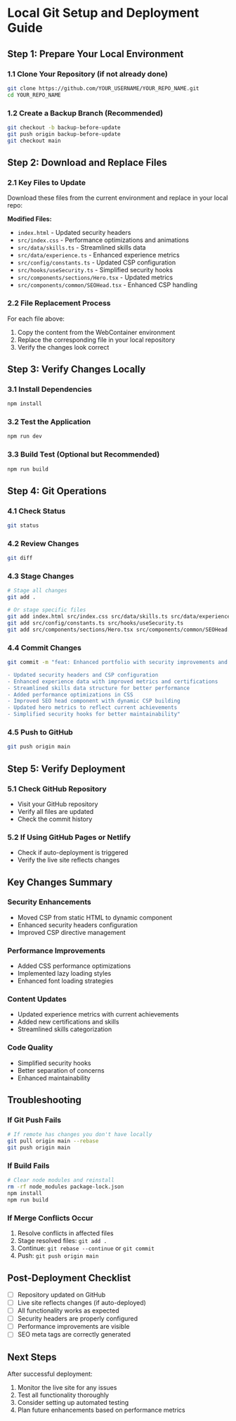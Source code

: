 # Local Git Setup and Deployment Guide

## Step 1: Prepare Your Local Environment

### 1.1 Clone Your Repository (if not already done)
```bash
git clone https://github.com/YOUR_USERNAME/YOUR_REPO_NAME.git
cd YOUR_REPO_NAME
```

### 1.2 Create a Backup Branch (Recommended)
```bash
git checkout -b backup-before-update
git push origin backup-before-update
git checkout main
```

## Step 2: Download and Replace Files

### 2.1 Key Files to Update
Download these files from the current environment and replace in your local repo:

**Modified Files:**
- `index.html` - Updated security headers
- `src/index.css` - Performance optimizations and animations
- `src/data/skills.ts` - Streamlined skills data
- `src/data/experience.ts` - Enhanced experience metrics
- `src/config/constants.ts` - Updated CSP configuration
- `src/hooks/useSecurity.ts` - Simplified security hooks
- `src/components/sections/Hero.tsx` - Updated metrics
- `src/components/common/SEOHead.tsx` - Enhanced CSP handling

### 2.2 File Replacement Process
For each file above:
1. Copy the content from the WebContainer environment
2. Replace the corresponding file in your local repository
3. Verify the changes look correct

## Step 3: Verify Changes Locally

### 3.1 Install Dependencies
```bash
npm install
```

### 3.2 Test the Application
```bash
npm run dev
```

### 3.3 Build Test (Optional but Recommended)
```bash
npm run build
```

## Step 4: Git Operations

### 4.1 Check Status
```bash
git status
```

### 4.2 Review Changes
```bash
git diff
```

### 4.3 Stage Changes
```bash
# Stage all changes
git add .

# Or stage specific files
git add index.html src/index.css src/data/skills.ts src/data/experience.ts
git add src/config/constants.ts src/hooks/useSecurity.ts
git add src/components/sections/Hero.tsx src/components/common/SEOHead.tsx
```

### 4.4 Commit Changes
```bash
git commit -m "feat: Enhanced portfolio with security improvements and updated metrics

- Updated security headers and CSP configuration
- Enhanced experience data with improved metrics and certifications
- Streamlined skills data structure for better performance
- Added performance optimizations in CSS
- Improved SEO head component with dynamic CSP building
- Updated hero metrics to reflect current achievements
- Simplified security hooks for better maintainability"
```

### 4.5 Push to GitHub
```bash
git push origin main
```

## Step 5: Verify Deployment

### 5.1 Check GitHub Repository
- Visit your GitHub repository
- Verify all files are updated
- Check the commit history

### 5.2 If Using GitHub Pages or Netlify
- Check if auto-deployment is triggered
- Verify the live site reflects changes

## Key Changes Summary

### Security Enhancements
- Moved CSP from static HTML to dynamic component
- Enhanced security headers configuration
- Improved CSP directive management

### Performance Improvements
- Added CSS performance optimizations
- Implemented lazy loading styles
- Enhanced font loading strategies

### Content Updates
- Updated experience metrics with current achievements
- Added new certifications and skills
- Streamlined skills categorization

### Code Quality
- Simplified security hooks
- Better separation of concerns
- Enhanced maintainability

## Troubleshooting

### If Git Push Fails
```bash
# If remote has changes you don't have locally
git pull origin main --rebase
git push origin main
```

### If Build Fails
```bash
# Clear node modules and reinstall
rm -rf node_modules package-lock.json
npm install
npm run build
```

### If Merge Conflicts Occur
1. Resolve conflicts in affected files
2. Stage resolved files: `git add .`
3. Continue: `git rebase --continue` or `git commit`
4. Push: `git push origin main`

## Post-Deployment Checklist

- [ ] Repository updated on GitHub
- [ ] Live site reflects changes (if auto-deployed)
- [ ] All functionality works as expected
- [ ] Security headers are properly configured
- [ ] Performance improvements are visible
- [ ] SEO meta tags are correctly generated

## Next Steps

After successful deployment:
1. Monitor the live site for any issues
2. Test all functionality thoroughly
3. Consider setting up automated testing
4. Plan future enhancements based on performance metrics